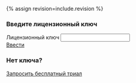 {% assign revision=include.revision %}

<div class="license-form__wrap">
<div class="license-form-enter">
<h3 class="text text_h3">
  Введите лицензионный ключ
</h3>

<div class="form form--inline">
  <div class="form__row" style="max-width: 383px;">
    <label class="label">
      Лицензионный ключ
    </label>
    <input id="license-token-input" class="textfield"
      type="text" license-token-{{ revision }} name="license-token-{{ revision }}"
      autocomplete="off" />
  </div>
  <a href="#" id="enter-license-key-{{ revision }}" class="button button_alt">Ввести</a>
  <span></span>
</div>
</div>

<script>
$(document).ready(function() {

    tokenInputElement{{ revision }} = $('[license-token-{{ revision }}]');
    if ($.cookie("demotoken") || $.cookie("license-token")) {
        let token = $.cookie("license-token") ? $.cookie("license-token") : $.cookie("demotoken");
        tokenInputElement{{ revision }}.val(token);
    }
})
</script>

<div class="license-form-request">
<h3 class="text text_h3">
  Нет ключа?
</h3>
<div class="button-group">
  <a href="" data-open-modal="request_access" class="button button_alt">Запросить бесплатный триал</a>
</div>
</div>
</div>
